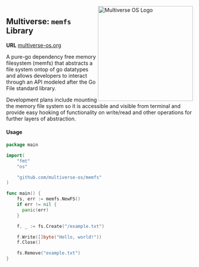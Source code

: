<img src="https://avatars2.githubusercontent.com/u/24763891?s=400&u=c1150e7da5667f47159d433d8e49dad99a364f5f&v=4"  width="256px" height="256px" align="right" alt="Multiverse OS Logo">

## Multiverse: `memfs` Library
**URL** [multiverse-os.org](https://multiverse-os.org)

A pure-go dependency free memory filesystem (memfs) that abstracts a file system
ontop of go datatypes and allows developers to interact through an API modeled
after the Go File standard library.

Development plans include mounting the memory file system so it is accessible
and visible from terminal and provide easy hooking of functionality on
write/read and other operations for further layers of abstraction.

#### Usage 
```go
package main

import(
    "fmt"
    "os"

    "github.com/multiverse-os/memfs"
)

func main() {
    fs, err := memfs.NewFS()
    if err != nil {
      panic(err)
    }

    f, _ := fs.Create("/example.txt")

    f.Write([]byte("Hello, world!"))
    f.Close()

    fs.Remove("example.txt")
}
```

